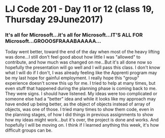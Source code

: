 # LJ Code 201 - Day 11 or 12 (class 19, Thursday 29June2017)

### It's all for Microsoft...it's all for Microsoft...IT'S ALL FOR Microsoft...GROOOSFRAAABAAAAA...

Today went better, toward the end of the day when most of the heavy lifting was done...I still don't feel good about how little I was "allowed" to contribute, and how much was changed on me...But it's all done now so hopefully the presentation will go well and I will pass this class. I don't know what I will do if I don't, I was already feeling like the Apprenti program may be my last hope for gainful employment. I really hope this "group" experience doesn't screw this up for me. I tried to help at many times, but even stuff that happened during the planning phase is coming back to me. They were signs. I should have listened. My ideas were too complicated or someone else had a "better" idea and while it looks like my approach may have ended up being better, as the object of objects instead of array of objects, was one of those. I tried many times to show them code, even in the planning stages, of how I did things in previous assignments to show how my ideas might work...but it's over, the project is done and works. And hopefully I will be moving on. I think if I learned anything this week, it's how difficult groups can be.
